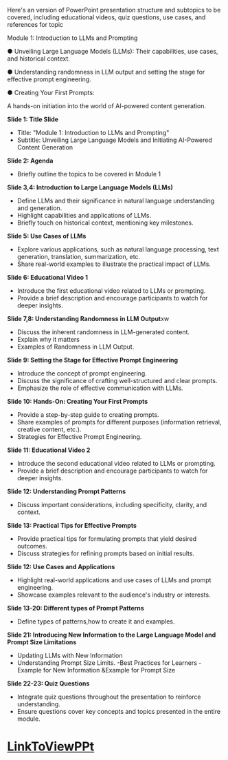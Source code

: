 Here's an version of PowerPoint presentation structure and subtopics to be covered, including educational videos, quiz questions, use cases, and references for topic

Module 1: Introduction to LLMs and Prompting

● Unveiling Large Language Models (LLMs): Their capabilities, use cases, and historical context.

● Understanding randomness in LLM output and setting the stage for effective prompt engineering.

● Creating Your First Prompts:

A hands-on initiation into the world of AI-powered content generation.

**Slide 1: Title Slide**
- Title: "Module 1: Introduction to LLMs and Prompting"
- Subtitle: Unveiling Large Language Models and Initiating AI-Powered Content Generation

**Slide 2: Agenda**
- Briefly outline the topics to be covered in Module 1

**Slide 3,4: Introduction to Large Language Models (LLMs)**
- Define LLMs and their significance in natural language understanding and generation.
- Highlight capabilities and applications of LLMs.
- Briefly touch on historical context, mentioning key milestones.

**Slide 5: Use Cases of LLMs**
- Explore various applications, such as natural language processing, text generation, translation, summarization, etc.
- Share real-world examples to illustrate the practical impact of LLMs.

**Slide 6: Educational Video 1**
- Introduce the first educational video related to LLMs or prompting.
- Provide a brief description and encourage participants to watch for deeper insights.

**Slide 7,8: Understanding Randomness in LLM Output**xw
- Discuss the inherent randomness in LLM-generated content.
- Explain why it matters
-  Examples of Randomness in LLM Output.

**Slide 9: Setting the Stage for Effective Prompt Engineering**
- Introduce the concept of prompt engineering.
- Discuss the significance of crafting well-structured and clear prompts.
- Emphasize the role of effective communication with LLMs.

**Slide 10: Hands-On: Creating Your First Prompts**
- Provide a step-by-step guide to creating prompts.
- Share examples of prompts for different purposes (information retrieval, creative content, etc.).
- Strategies for Effective Prompt Engineering.

**Slide 11: Educational Video 2**
- Introduce the second educational video related to LLMs or prompting.
- Provide a brief description and encourage participants to watch for deeper insights.


**Slide 12: Understanding Prompt Patterns**
- Discuss important considerations, including specificity, clarity, and context.


**Slide 13: Practical Tips for Effective Prompts**
- Provide practical tips for formulating prompts that yield desired outcomes.
- Discuss strategies for refining prompts based on initial results.

**Slide 12: Use Cases and Applications**
- Highlight real-world applications and use cases of LLMs and prompt engineering.
- Showcase examples relevant to the audience's industry or interests.

**Slide 13-20: Different types of Prompt Patterns**
- Define types of patterns,how to create it and examples.

**Slide 21: Introducing New Information to the Large Language Model and Prompt Size Limitations**
- Updating LLMs with New Information
- Understanding Prompt Size Limits.
-Best Practices for Learners
 -Example for New Information &Example for Prompt Size

**Slide 22-23: Quiz Questions**
- Integrate quiz questions throughout the presentation to reinforce understanding.
- Ensure questions cover key concepts and topics presented in the entire module.
  
# [LinkToViewPPt](https://northeastern-my.sharepoint.com/:p:/r/personal/kosuri_sa_northeastern_edu/Documents/Introduction%20to%20LLMs%20and%20Prompting_Module1.pptx?d=w8d32a1580be6435093ee074ffc1c3763&csf=1&web=1&e=DUUfBr)
  
